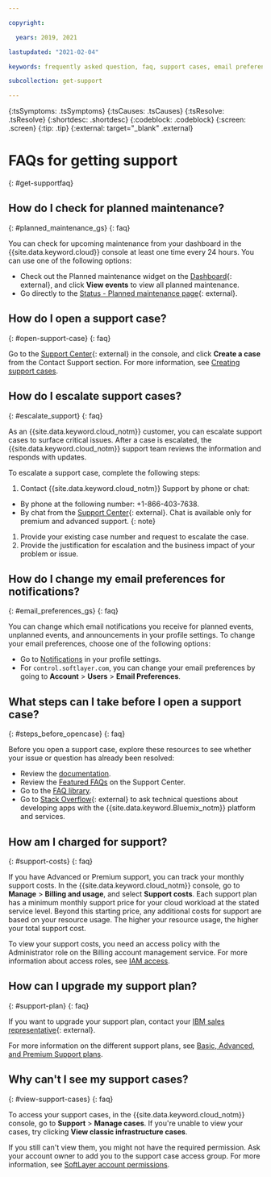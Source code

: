 ```yaml
---

copyright:

  years: 2019, 2021

lastupdated: "2021-02-04"

keywords: frequently asked question, faq, support cases, email preferences, access for cases, support faq 

subcollection: get-support 

---
```



{:tsSymptoms: .tsSymptoms}
{:tsCauses: .tsCauses}
{:tsResolve: .tsResolve}
{:shortdesc: .shortdesc}
{:codeblock: .codeblock}
{:screen: .screen}
{:tip: .tip}
{:external: target="_blank" .external}

# FAQs for getting support
{: #get-supportfaq}

## How do I check for planned maintenance?
{: #planned_maintenance_gs}
{: faq}

You can check for upcoming maintenance from your dashboard in the {{site.data.keyword.cloud}} console at least one time every 24 hours. You can use one of the following options: 

* Check out the Planned maintenance widget on the [Dashboard](https://cloud.ibm.com){: external}, and click **View events** to view all planned maintenance.
* Go directly to the [Status - Planned maintenance page](https://cloud.ibm.com/status?selected=maintenance){: external}.


## How do I open a support case?
{: #open-support-case}
{: faq}

Go to the [Support Center](https://{DomainName}/unifiedsupport/supportcenter){: external} in the console, and click **Create a case** from the Contact Support section. For more information, see [Creating support cases](https://cloud.ibm.com/docs/get-support?topic=get-support-open-case).


## How do I escalate support cases? 
{: #escalate_support}
{: faq}

As an {{site.data.keyword.cloud_notm}} customer, you can escalate support cases to surface critical issues. After a case is escalated, the {{site.data.keyword.cloud_notm}} support team reviews the information and responds with updates. 

To escalate a support case, complete the following steps: 
1. Contact {{site.data.keyword.cloud_notm}} Support by phone or chat:
  * By phone at the following number: +1-866-403-7638.
  * By chat from the [Support Center](https://{DomainName}/unifiedsupport/supportcenter){: external}.
    Chat is available only for premium and advanced support. 
    {: note} 
1. Provide your existing case number and request to escalate the case. 
1. Provide the justification for escalation and the business impact of your problem or issue. 


## How do I change my email preferences for notifications? 
{: #email_preferences_gs}
{: faq}

You can change which email notifications you receive for planned events, unplanned events, and announcements in your profile settings. To change your email preferences, choose one of the following options: 

* Go to [Notifications](https://cloud.ibm.com/user/notifications) in your profile settings.
* For `control.softlayer.com`, you can change your email preferences by going to **Account** > **Users** > **Email Preferences**. 


## What steps can I take before I open a support case? 
{: #steps_before_opencase}
{: faq}

Before you open a support case, explore these resources to see whether your issue or question has already been resolved: 

- Review the [documentation](https://cloud.ibm.com/docs). 
- Review the [Featured FAQs](https://cloud.ibm.com/unifiedsupport/supportcenter) on the Support Center. 
- Go to the [FAQ library](https://cloud.ibm.com/docs/faqs). 
- Go to [Stack Overflow](https://stackoverflow.com/questions/tagged/ibm-cloud){: external} to ask technical questions about developing apps with the {{site.data.keyword.Bluemix_notm}} platform and services.
<!--- Go to [{{site.data.keyword.IBM_notm}} Developer Answers](https://developer.ibm.com/answers/topics/ibm-cloud/){: external} to ask general questions about the {{site.data.keyword.Bluemix_notm}} offering and about getting started instructions.-->


## How am I charged for support? 
{: #support-costs}
{: faq}

If you have Advanced or Premium support, you can track your monthly support costs. In the {{site.data.keyword.cloud_notm}} console, go to **Manage** > **Billing and usage**, and select **Support costs**. Each support plan has a minimum monthly support price for your cloud workload at the stated service level. Beyond this starting price, any additional costs for support are based on your resource usage. The higher your resource usage, the higher your total support cost. 

To view your support costs, you need an access policy with the Administrator role on the Billing account management service. For more information about access roles, see [IAM access](/docs/account?topic=account-userroles).

## How can I upgrade my support plan? 
{: #support-plan}
{: faq}

If you want to upgrade your support plan, contact your [IBM sales representative](https://www.ibm.com/contact){: external}. 

For more information on the different support plans, see [Basic, Advanced, and Premium Support plans](/docs/get-support?topic=get-support-support-plans).

## Why can't I see my support cases? 
{: #view-support-cases}
{: faq}

To access your support cases, in the {{site.data.keyword.cloud_notm}} console, go to **Support** > **Manage cases**. If you're unable to view your cases, try clicking **View classic infrastructure cases**. 

If you still can't view them, you might not have the required permission. Ask your account owner to add you to the support case access group. For more information, see [SoftLayer account permissions](/docs/account?topic=account-migrated_permissions). 
